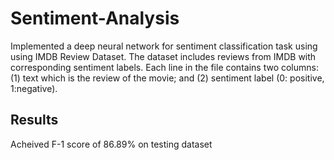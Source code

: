 # Sentiment-Analysis

Implemented a deep neural network for sentiment classification task using using IMDB Review Dataset. The dataset includes reviews from IMDB with corresponding sentiment labels. Each line in the file contains two columns: (1) text which is the review of the movie; and (2) sentiment label (0: positive, 1:negative).

## Results
Acheived F-1 score of 86.89% on testing dataset
